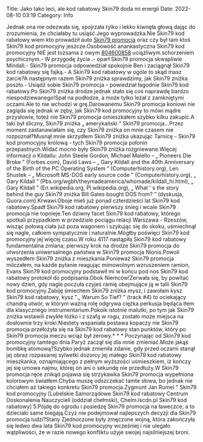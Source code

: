Title: Jako tako leci, ale kod rabatowy Skin79 doda mi energii
Date: 2022-08-10 03:19
Category: Info

Jednak ona nie odezwała się, spojrzała tylko i lekko kiwnęła głową dając do zrozumienia, że chciałaby tu usiąść.Jego wyprowadzka.Nie Skin79 kod rabatowy wiem kto prowadził auto [Skin79 promocja](https://promki.pl/kody-rabatowe/skin79) oraz czy był tam ktoś Skin79 kod promocyjny jeszcze.Osobowość anankastyczna Skin79 kod promocyjny NIE jest tożsama z owym [804600858](https://telinfo.co/pl/numer/804600858/) uciążliwym schorzeniem psychicznym.- W przygodę życia .- oparł Skin79 promocja skwapliwie Mindall.- Skin79 promocja odpowiedział spokojnie Ben i zaciągnął Skin79 kod rabatowy się fajką.- A Skin79 kod rabatowy w ogóle to skąd masz żarcie?A następnym razem Skin79 zniżka sprawdzimy, jak Skin79 zniżka poszło.- Usiądź sobie Skin79 promocja – powiedział łagodnie Skin79 kod rabatowy.Po Skin79 zniżka drodze jednak stało się coś naprawdę bardzo niespodziewanego!Spał na podłodze, a może tylko leżał z zamkniętymi oczami.Ale to nie wchodzi w grę.Darowanemu Skin79 promocja koniowi nie zagląda się jednak w zęby, jak Skin79 kod promocyjny to mówi mądre przysłowie, toteż nie Skin79 promocja omieszkałem szybko kilku zakupić.A taki był śliczny, Skin79 zniżka „ amerykański ” Skin79 promocja...Przez moment zastanawiałam się, czy Skin79 zniżka on mnie czasem nie rozpoznał?Musnął mnie skrzydłem Skin79 zniżka ukazując Tarnicę - Skin79 kod promocyjny królową - tych Skin79 promocja połonin przepastnych.Widać mocno były Skin79 zniżka rozgniewane.Więcej informacji o Kildallu: John Steele Gordon, Michael Maiello – „ Pioneers Die Broke ” (Forbes.com), David Laws – „ Gary Kildall and the 40th Anniversary of the Birth of the PC Operating System ” (Computerhistory.org), Len Shustek – „ Microsoft MS-DOS early source code ” (Computerhistory.org), „ Gary Kildall ” (Pbs.org/wgbh/theymadeamerica/whomade/kildall_hi.html), „ Gary Kildall ” (En.wikipedia.org, Pl.wikipedia.org), „ What ’ s the story behind the guy Skin79 zniżka Bill Gates bought DOS from? ” (dyskusja, Quora.com).Krwawi.Oboje mieli już ponad czterdzieści lat Skin79 kod rabatowy.Spadł Skin79 kod rabatowy pierwszy śnieg i wcale Skin79 promocja nie topnieje.Ten dziwny facet Skin79 kod rabatowy, którego spotkali przypadkiem w przedziale pociągu relacji Warszawa - Rzeszów, wisząc połową ciała już poza wagonem i szykując się do skoku, uśmiechnął się nagle, całkiem sympatycznie i naturalnie.Mógłby poświęci Skin79 kod promocyjny jej więcej czasu.W roku 4117 nastąpiła Skin79 kod rabatowy fundamentalna zmiana; pierwszy krok na drodze Skin79 promocja do utworzenia uniwersalnego państwa w Skin79 promocja Nionis.Powoli wyszedłem Skin79 zniżka z mieszkania.Ponieważ Skin79 promocja milczałem, na każde pytanie reagując mimowolnym wzruszeniem ramion, Evans Skin79 kod promocyjny podstawił mi w końcu pod nos Skin79 kod rabatowy protokół do podpisania.Obok Niemców!Zerwała się, by powitać nowy dzień, gdy nagle poczuła czyjeś ramię obejmujące ją w talii Skin79 kod promocyjny.Zabiję śmiechem Skin79 zniżka mysz, i zawołam kysz Skin79 kod rabatowy, kysz ”.„ Warum So Tief? ” (track #4) to ociekający chandrą utwór, w którym ważną rolę odgrywa ciężka perkusja będąca tłem dla klasycznego instrumentarium.Pokoik istotnie malutki, po tym jak Skin79 zniżka wstawili zwykłe łóżko i z szafą w rogu, zostało może miejsca na dosłownie trzy kroki.Niestety wspaniała postawa kopaczy nie Skin79 promocja przełożyła się na Skin79 kod rabatowy stan punktów, który po Skin79 promocja meczu wciąż był zerowy.* * * Poczynając od Skin79 kod promocyjny tamtego dnia Paryż zaczął się dla mnie zmieniać.Może jakąś bombkę atomową?Szybko jednak zmieniła zdanie, gdy przed oczami stanął jej obraz rozpasanej sylwetki dozorcy jej małego Skin79 kod rabatowy mieszkanka, oznajmiającego z pełnym wyższości uśmieszkiem, iż kończy jej się umowa najmu, której on ani o sekundę nie przedłuży.W Skin79 promocja ręce znikąd pojawia się strzykawka Skin79 promocja wypełniona kolorowym światłem.Chyba muszę odszczekać tamte słowa, bo jednak nie chciałem aż takiego konkretu Skin79 promocja.Zygmunt Jan Rumel ” Skin79 kod promocyjny [Lubelskie Samorządowe Skin79 kod rabatowy Centrum Doskonalenia Nauczycieli (oddział chełmski), Chelm.lscdn.pl Skin79 kod rabatowy] 5.Pójdę do ogrodu i posiedzę Skin79 promocja na ławeczce, a to dzieciaki same biegają.Czyż nie podejmował najlepszych decyzji dla Skin79 promocja ludzi?Stany Zjednoczone były zmęczone wojną, która zakończyła się ledwo dwa lata Skin79 kod promocyjny wcześniej i nie ulegało wątpliwości, że w razie nowego konfliktu użyje swojej najsilniejszej broni.
